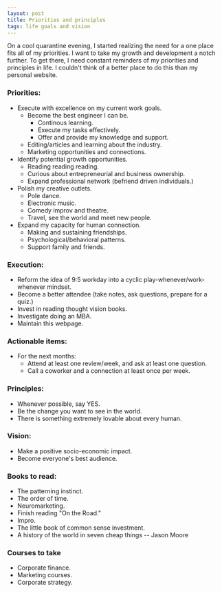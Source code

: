 ```yaml
---
layout: post
title: Priorities and principles
tags: life goals and vision
---
```


On a cool quarantine evening, I started realizing the need for a one place fits all of my priorities. I want to take my growth and development a notch further. To get there, I need constant reminders of my priorities and principles in life. I couldn't think of a better place to do this than my personal website. 

### Priorities:
* Execute with excellence on my current work goals.
	* Become the best engineer I can be.
		* Continous learning.
		* Execute my tasks effectively.
		* Offer and provide my knowledge and support.
	* Editing/articles and learning about the industry.
	* Marketing opportunities and connections.
* Identify potential growth opportunities.
	* Reading reading reading.
	* Curious about entrepreneurial and business ownership.
	* Expand professional network (befriend driven individuals.)
* Polish my creative outlets.
	* Pole dance.
	* Electronic music.
	* Comedy improv and theatre.
	* Travel, see the world and meet new people.
* Expand my capacity for human connection.
	* Making and sustaining friendships.
	* Psychological/behavioral patterns.
	* Support family and friends.


### Execution:
* Reform the idea of 9:5 workday into a cyclic play-whenever/work-whenever mindset.
* Become a better attendee (take notes, ask questions, prepare for a quiz.)
* Invest in reading thought vision books.
* Investigate doing an MBA.
* Maintain this webpage.

### Actionable items:
* For the next months:
	* Attend at least one review/week, and ask at least one question.
	* Call a coworker and a connection at least once per week.

	
### Principles:
* Whenever possible, say YES.
* Be the change you want to see in the world.
* There is something extremely lovable about every human.


### Vision:
* Make a positive socio-economic impact.
* Become everyone's best audience.


### Books to read:
* The patterning instinct.
* The order of time.
* Neuromarketing.
* Finish reading "On the Road."
* Impro.
* The little book of common sense investment.
* A history of the world in seven cheap things -- Jason Moore

### Courses to take
* Corporate finance.
* Marketing courses.
* Corporate strategy.


